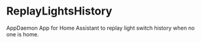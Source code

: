 # ReplayLightsHistory
AppDaemon App for Home Assistant to replay light switch history when no one is home.

